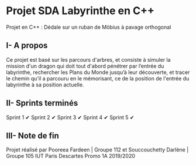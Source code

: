 # Projet SDA Labyrinthe en C++
Projet en C++ : Dédale sur un ruban de Möbius à pavage orthogonal
## I- A propos
Ce projet est basé sur les parcours d'arbres, et consiste à simuler la mission d'un
dragon qui doit tout d'abord pénétrer par l’entrée du labyrinthe, rechercher 
les Plans du Monde jusqu’à leur découverte, et tracer le chemin qu'il a parcouru
en le mémorisant, ce de la position de l'entrée du labyrinthe à sa position actuelle.
## II- Sprints terminés
Sprint 1 ✔
Sprint 2 ✔
Sprint 3 ✔
Sprint 4 ✔
Sprint 5 ✔
## III- Note de fin
Projet réalisé par Pooreea Fardeen | Groupe 112 et Souccouchetty Darlène | Groupe 105
IUT Paris Descartes Promo 1A 2019/2020

